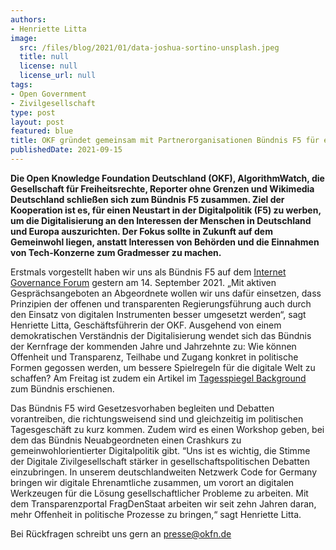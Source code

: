 ```yaml
---
authors:
- Henriette Litta
image:
  src: /files/blog/2021/01/data-joshua-sortino-unsplash.jpeg
  title: null
  license: null
  license_url: null
tags:
- Open Government
- Zivilgesellschaft
type: post
layout: post
featured: blue
title: OKF gründet gemeinsam mit Partnerorganisationen Bündnis F5 für eine gemeinwohlorientierte Digitalisierung
publishedDate: 2021-09-15
---
```


**Die Open Knowledge Foundation Deutschland (OKF), AlgorithmWatch, die Gesellschaft für Freiheitsrechte, Reporter ohne Grenzen und Wikimedia Deutschland schließen sich zum Bündnis F5 zusammen. Ziel der Kooperation ist es, für einen Neustart in der Digitalpolitik (F5) zu werben, um die Digitalisierung an den Interessen der Menschen in Deutschland und Europa auszurichten. Der Fokus sollte in Zukunft auf dem Gemeinwohl liegen, anstatt Interessen von Behörden und die Einnahmen von Tech-Konzerne zum Gradmesser zu machen.**
 
Erstmals vorgestellt haben wir uns als Bündnis F5 auf dem [Internet Governance Forum](https://www.igf-d.de/igf-d-2021/) gestern am 14. September 2021. „Mit aktiven Gesprächsangeboten an Abgeordnete wollen wir uns dafür einsetzen, dass Prinzipien der offenen und transparenten Regierungsführung auch durch den Einsatz von digitalen Instrumenten besser umgesetzt werden“, sagt Henriette Litta, Geschäftsführerin der OKF. Ausgehend von einem demokratischen Verständnis der Digitalisierung wendet sich das Bündnis der Kernfrage der kommenden Jahre und Jahrzehnte zu: Wie können Offenheit und Transparenz, Teilhabe und Zugang konkret in politische Formen gegossen werden, um bessere Spielregeln für die digitale Welt zu schaffen? Am Freitag ist zudem ein Artikel im [Tagesspiegel Background](https://background.tagesspiegel.de/digitalisierung/dis-kurswechsel-in-der-digitalpolitik) zum Bündnis erschienen. 

Das Bündnis F5 wird Gesetzesvorhaben begleiten und Debatten vorantreiben, die richtungsweisend sind und gleichzeitig im politischen Tagesgeschäft zu kurz kommen. Zudem wird es einen Workshop geben, bei dem das Bündnis Neuabgeordneten einen Crashkurs zu gemeinwohlorientierter Digitalpolitik gibt. “Uns ist es wichtig, die Stimme der Digitale Zivilgesellschaft stärker in gesellschaftspolitischen Debatten einzubringen. In unserem deutschlandweiten Netzwerk Code for Germany bringen wir digitale Ehrenamtliche zusammen, um vorort an digitalen Werkzeugen für die Lösung gesellschaftlicher Probleme zu arbeiten. Mit dem Transparenzportal FragDenStaat arbeiten wir seit zehn Jahren daran, mehr Offenheit in politische Prozesse zu bringen,“ sagt Henriette Litta.

Bei Rückfragen schreibt uns gern an presse@okfn.de